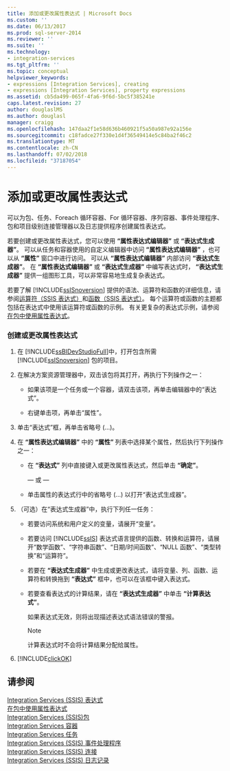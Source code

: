```yaml
---
title: 添加或更改属性表达式 | Microsoft Docs
ms.custom: ''
ms.date: 06/13/2017
ms.prod: sql-server-2014
ms.reviewer: ''
ms.suite: ''
ms.technology:
- integration-services
ms.tgt_pltfrm: ''
ms.topic: conceptual
helpviewer_keywords:
- expressions [Integration Services], creating
- expressions [Integration Services], property expressions
ms.assetid: cb5da499-065f-4fa6-9f6d-5bc5f385241e
caps.latest.revision: 27
author: douglaslMS
ms.author: douglasl
manager: craigg
ms.openlocfilehash: 147daa2f1e58d636b460921f5a50a987e92a156e
ms.sourcegitcommit: c18fadce27f330e1d4f36549414e5c84ba2f46c2
ms.translationtype: MT
ms.contentlocale: zh-CN
ms.lasthandoff: 07/02/2018
ms.locfileid: "37187054"
---
```

# <a name="add-or-change-a-property-expression"></a>添加或更改属性表达式
  可以为包、任务、Foreach 循环容器、For 循环容器、序列容器、事件处理程序、包和项目级别连接管理器以及日志提供程序创建属性表达式。  
  
 若要创建或更改属性表达式，您可以使用 **“属性表达式编辑器”** 或 **“表达式生成器”**。 可以从任务和容器使用的自定义编辑器中访问 **“属性表达式编辑器”** ，也可以从 **“属性”** 窗口中进行访问。 可以从 **“属性表达式编辑器”** 内部访问 **“表达式生成器”**。 在 **“属性表达式编辑器”** 或 **“表达式生成器”** 中编写表达式时， **“表达式生成器”** 提供一组图形工具，可以非常容易地生成复杂表达式。  
  
 若要了解 [!INCLUDE[ssISnoversion](../../includes/ssisnoversion-md.md)] 提供的语法、运算符和函数的详细信息，请参阅[运算符（SSIS 表达式）](operators-ssis-expression.md)和[函数（SSIS 表达式）](functions-ssis-expression.md)。 每个运算符或函数的主题都包括在表达式中使用该运算符或函数的示例。 有关更复杂的表达式示例，请参阅 [在包中使用属性表达式](use-property-expressions-in-packages.md)。  
  
### <a name="to-create-or-change-a-property-expression"></a>创建或更改属性表达式  
  
1.  在 [!INCLUDE[ssBIDevStudioFull](../../includes/ssbidevstudiofull-md.md)]中，打开包含所需 [!INCLUDE[ssISnoversion](../../includes/ssisnoversion-md.md)] 包的项目。  
  
2.  在解决方案资源管理器中，双击该包将其打开，再执行下列操作之一：  
  
    -   如果该项是一个任务或一个容器，请双击该项，再单击编辑器中的“表达式”。  
  
    -   右键单击项，再单击“属性”。  
  
3.  单击“表达式”框，再单击省略号 (…)。  
  
4.  在 **“属性表达式编辑器”** 中的 **“属性”** 列表中选择某个属性，然后执行下列操作之一：  
  
    -   在 **“表达式”** 列中直接键入或更改属性表达式，然后单击 **“确定”**。  
  
         — 或 —  
  
    -   单击属性的表达式行中的省略号 (...) 以打开“表达式生成器”。  
  
5.  （可选）在“表达式生成器”中，执行下列任一任务：  
  
    -   若要访问系统和用户定义的变量，请展开“变量”。  
  
    -   若要访问 [!INCLUDE[ssIS](../../includes/ssis-md.md)] 表达式语言提供的函数、转换和运算符，请展开“数学函数”、“字符串函数”、“日期/时间函数”、“NULL 函数”、“类型转换”和“运算符”。  
  
    -   若要在 **“表达式生成器”** 中生成或更改表达式，请将变量、列、函数、运算符和转换拖到 **“表达式”** 框中，也可以在该框中键入表达式。  
  
    -   若要查看表达式的计算结果，请在 **“表达式生成器”** 中单击 **“计算表达式”**。  
  
         如果表达式无效，则将出现描述表达式语法错误的警报。  
  
        > [!NOTE]  
        >  计算表达式时不会将计算结果分配给属性。  
  
6.  [!INCLUDE[clickOK](../../includes/clickok-md.md)]  
  
## <a name="see-also"></a>请参阅  
 [Integration Services (SSIS) 表达式](integration-services-ssis-expressions.md)   
 [在包中使用属性表达式](use-property-expressions-in-packages.md)   
 [Integration Services &#40;SSIS&#41;包](../integration-services-ssis-packages.md)   
 [Integration Services 容器](../control-flow/integration-services-containers.md)   
 [Integration Services 任务](../control-flow/integration-services-tasks.md)   
 [Integration Services (SSIS) 事件处理程序](../integration-services-ssis-event-handlers.md)   
 [Integration Services (SSIS) 连接](../connection-manager/integration-services-ssis-connections.md)   
 [Integration Services (SSIS) 日志记录](../performance/integration-services-ssis-logging.md)  
  
  
